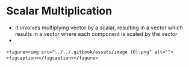 # Scalar Multiplication

* It involves multiplying vector by a scalar, resulting in a vector which results in a vector where each component is scaled by the vector
*

    <figure><img src="../../.gitbook/assets/image (6).png" alt=""><figcaption></figcaption></figure>
